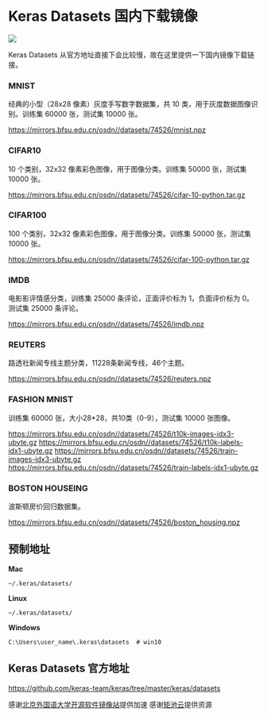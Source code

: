 # Keras Datasets 国内下载镜像

![](https://keras.io/img/logo-small.png)

Keras Datasets 从官方地址直接下会比较慢，故在这里提供一下国内镜像下载链接。

### MNIST

经典的小型（28x28 像素）灰度手写数字数据集，共 10 类，用于灰度数据图像识别。训练集 60000 张，测试集 10000 张。

https://mirrors.bfsu.edu.cn/osdn//datasets/74526/mnist.npz

### CIFAR10

10 个类别，32x32 像素彩色图像，用于图像分类。训练集 50000 张，测试集 10000 张。

https://mirrors.bfsu.edu.cn/osdn//datasets/74526/cifar-10-python.tar.gz

### CIFAR100

100 个类别，32x32 像素彩色图像，用于图像分类。训练集 50000 张，测试集 10000 张。

https://mirrors.bfsu.edu.cn/osdn//datasets/74526/cifar-100-python.tar.gz

### IMDB

电影影评情感分类，训练集 25000 条评论，正面评价标为 1，负面评价标为 0。测试集 25000 条评论。

https://mirrors.bfsu.edu.cn/osdn//datasets/74526/imdb.npz

### REUTERS

路透社新闻专线主题分类，11228条新闻专线，46个主题。

https://mirrors.bfsu.edu.cn/osdn//datasets/74526/reuters.npz

### FASHION MNIST

训练集 60000 张，大小28*28，共10类（0-9），测试集 10000 张图像。

https://mirrors.bfsu.edu.cn/osdn//datasets/74526/t10k-images-idx3-ubyte.gz
https://mirrors.bfsu.edu.cn/osdn//datasets/74526/t10k-labels-idx1-ubyte.gz
https://mirrors.bfsu.edu.cn/osdn//datasets/74526/train-images-idx3-ubyte.gz
https://mirrors.bfsu.edu.cn/osdn//datasets/74526/train-labels-idx1-ubyte.gz

### BOSTON HOUSEING

波斯顿房价回归数据集。

https://mirrors.bfsu.edu.cn/osdn//datasets/74526/boston_housing.npz

## 预制地址

**Mac**

```
~/.keras/datasets/
```

**Linux**

```
~/.keras/datasets/
```

**Windows**

```
C:\Users\user_name\.keras\datasets  # win10
```

## Keras Datasets 官方地址

https://github.com/keras-team/keras/tree/master/keras/datasets

感谢[北京外国语大学开源软件镜像站](https://mirrors.bfsu.edu.cn/)提供加速
感谢[矩池云](https://matpool.com/)提供资源
